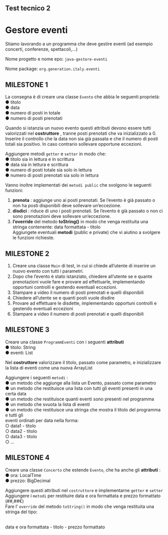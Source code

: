 ## Test tecnico 2

# Gestore eventi

Stiamo lavorando a un programma che deve gestire eventi (ad esempio concerti,
conferenze, spettacoli,...)

Nome progetto e nome epo: `java-gestore-eventi`

Nome package: `org.generation.italy.eventi`


## MILESTONE 1

La consegna è di creare una classe `Evento` che abbia le seguenti proprietà:<br>
● titolo<br>
● data<br>
● numero di posti in totale<br>
● numero di posti prenotati<br>

Quando si istanzia un nuovo evento questi attributi devono essere tutti valorizzati nel
**costruttore** , tranne posti prenotati che va inizializzato a 0.
Inserire il controllo che la data non sia già passata e che il numero di posti totali sia positivo.
In caso contrario sollevare opportune eccezioni.

Aggiungere metodi `getter` e `setter` in modo che:<br>
● titolo sia in lettura e in scrittura<br>
● data sia in lettura e scrittura<br>
● numero di posti totale sia solo in lettura<br>
● numero di posti prenotati sia solo in lettura<br>

Vanno inoltre implementati dei `metodi public` che svolgono le seguenti funzioni:

1. **prenota** : aggiunge uno ai posti prenotati. Se l’evento è già passato o non ha posti
    disponibili deve sollevare un’eccezione.
2. **disdici** : riduce di uno i posti prenotati. Se l’evento è già passato o non ci sono
    prenotazioni deve sollevare un’eccezione.
3. **l’override** del metodo **toString()** in modo che venga restituita una stringa
    contenente: data formattata - titolo<br>
Aggiungete eventuali **metodi** (public e private) che vi aiutino a svolgere le funzioni richieste.


## MILESTONE 2

1. Creare una classe `Main` di test, in cui si chiede all’utente di inserire un nuovo evento
    con tutti i parametri.
2. Dopo che l’evento è stato istanziato, chiedere all’utente se e quante prenotazioni
    vuole fare e provare ad effettuarle, implementando opportuni controlli e gestendo
    eventuali eccezioni.
3. Stampare a video il numero di posti prenotati e quelli disponibili
4. Chiedere all’utente se e quanti posti vuole disdire
5. Provare ad effettuare le disdette, implementando opportuni controlli e gestendo
    eventuali eccezioni
6. Stampare a video il numero di posti prenotati e quelli disponibili


## MILESTONE 3

Creare una classe `ProgrammEventi` con i seguenti **attributi**<br>
● titolo: String<br>
● eventi: List<Evento><br>

Nel **costruttore** valorizzare il titolo, passato come parametro, e inizializzare la lista di eventi
come una nuova ArrayList

Aggiungere i seguenti `metodi` :<br>
● un metodo che aggiunge alla lista un Evento, passato come parametro<br>
● un metodo che restituisce una lista con tutti gli eventi presenti in una certa data<br>
● un metodo che restituisce quanti eventi sono presenti nel programma<br>
● un metodo che svuota la lista di eventi<br>
● un metodo che restituisce una stringa che mostra il titolo del programma e tutti gli<br>
eventi ordinati per data nella forma:<br>
  ○ data1 - titolo<br>
  ○ data2 - titolo<br>
  ○ data3 - titolo<br>
  ○ ...<br>


## MILESTONE 4

Creare una classe `Concerto` che estende `Evento`, che ha anche gli **attributi** :<br>
● ora: LocalTime<br>
● prezzo: BigDecimal<br>

Aggiungere questi attributi nel `costruttore` e implementarne `getter` e `setter`<br>
Aggiungere i `metodi` per restituire data e ora formattata e prezzo formattato (##,##€)<br>
Fare l’ `override` del metodo `toString()` in modo che venga restituita una stringa del tipo:<br><br>

data e ora formattata - titolo - prezzo formattato


